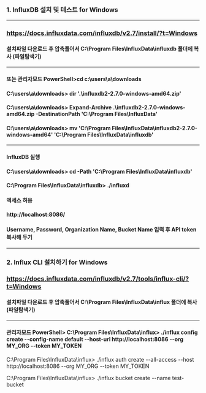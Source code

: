 ### 1. InfluxDB 설치 및 테스트 for Windows
---
### https://docs.influxdata.com/influxdb/v2.7/install/?t=Windows
#### 설치파일 다운로드 후 압축풀어서 C:\Program Files\InfluxData\influxdb 폴더에 복사 (파일탐색기)
---
#### 또는 관리자모드 PowerShell>cd c:\users\a\downloads
#### C:\users\a\downloads> dir '.\influxdb2-2.7.0-windows-amd64.zip'
#### C:\users\a\downloads> Expand-Archive .\influxdb2-2.7.0-windows-amd64.zip -DestinationPath 'C:\Program Files\InfluxData\'
#### C:\users\a\downloads> mv 'C:\Program Files\InfluxData\influxdb2-2.7.0-windows-amd64' 'C:\Program Files\InfluxData\influxdb'
---
#### InfluxDB 실행
#### C:\users\a\downloads> cd -Path 'C:\Program Files\InfluxData\influxdb\'
#### C:\Program Files\InfluxData\influxdb\> ./influxd
#### 엑세스 허용
#### http://localhost:8086/
#### Username, Password, Organization Name, Bucket Name 입력 후 API token 복사해 두기
---
### 2. Influx CLI 설치하기 for Windows
### https://docs.influxdata.com/influxdb/v2.7/tools/influx-cli/?t=Windows
#### 설치파일 다운로드 후 압축풀어서 C:\Program Files\InfluxData\influx 폴더에 복사 (파일탐색기)
---
#### 관리자모드 PowerShell> C:\Program Files\InfluxData\influx> ./influx config create --config-name default --host-url http://localhost:8086 --org MY_ORG --token MY_TOKEN
C:\Program Files\InfluxData\influx> ./influx auth create --all-access --host http://localhost:8086 --org MY_ORG --token MY_TOKEN 

C:\Program Files\InfluxData\influx> ./influx bucket create --name test-bucket
